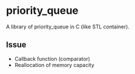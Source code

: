 # priority_queue
A library of priority_queue in C (like STL container).

## Issue
- Callback function (comparator)
- Reallocation of memory capacity
